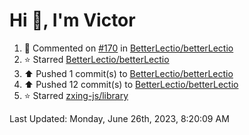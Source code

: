 <h1>Hi 👋, I'm Victor </h1>

<!--RECENT_ACTIVITY:start-->
1. 💬 Commented on [#170](https://github.com/BetterLectio/betterLectio/pull/170#issuecomment-1606267493) in [BetterLectio/betterLectio](https://github.com/BetterLectio/betterLectio)<br>
2. ⭐ Starred [BetterLectio/betterLectio](https://github.com/BetterLectio/betterLectio)<br>
3. ⬆️ Pushed 1 commit(s) to [BetterLectio/betterLectio](https://github.com/BetterLectio/betterLectio)<br>
4. ⬆️ Pushed 12 commit(s) to [BetterLectio/betterLectio](https://github.com/BetterLectio/betterLectio)<br>
5. ⭐ Starred [zxing-js/library](https://github.com/zxing-js/library)<br>
<!--RECENT_ACTIVITY:end-->

<!--RECENT_ACTIVITY:last_update-->
Last Updated: Monday, June 26th, 2023, 8:20:09 AM
<!--RECENT_ACTIVITY:last_update_end-->
